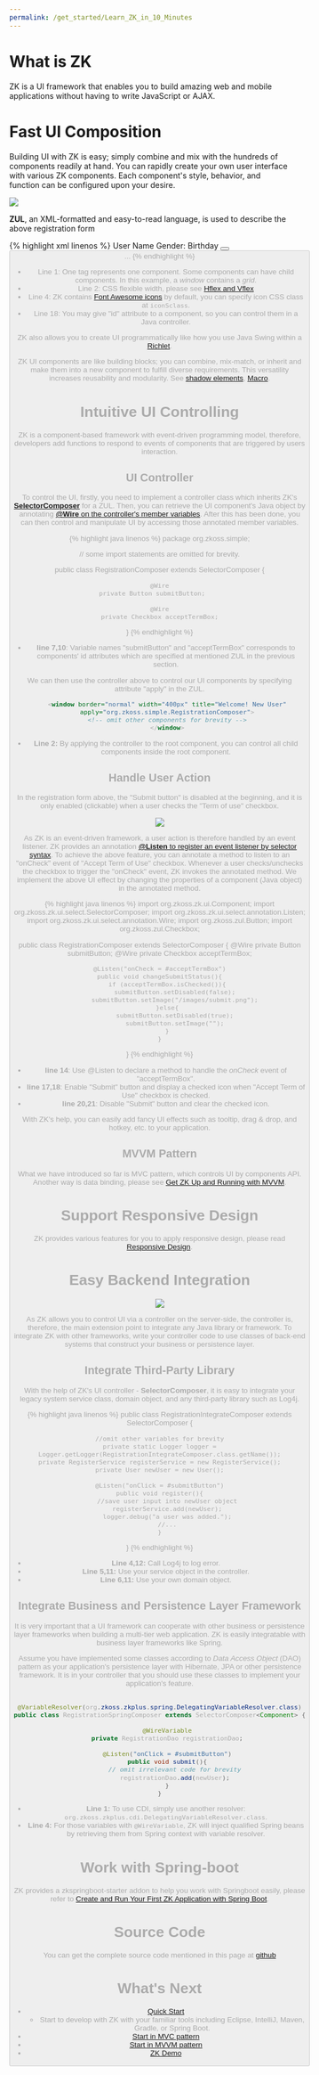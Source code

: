 ```yaml
---
permalink: /get_started/Learn_ZK_in_10_Minutes
---
```

# What is ZK

ZK is a UI framework that enables you to build amazing web and mobile
applications without having to write JavaScript or AJAX.

# Fast UI Composition

Building UI with ZK is easy; simply combine and mix with the hundreds of
components readily at hand. You can rapidly create your own user
interface with various ZK components. Each component's style, behavior,
and function can be configured upon your desire.

![](images/Getstarted-simpleZK-UI.jpeg)

**ZUL**, an XML-formatted and easy-to-read language, is used to describe
the above registration form

{% highlight xml linenos %}
<window border="normal" hflex="min" style="margin:0px auto;" title="Welcome! New User">
    <grid id="formGrid" hflex="min" ctrlKeys="^h">
        <auxhead>
            <auxheader colspan="2" label="Registration Form" iconSclass="z-icon-user-circle-o"/>
        </auxhead>
        <columns visible="false">
            <column/>
            <column/>
        </columns>
        <rows>
            <row id="nameRow">
                <!-- constraint="no empty" -->
                User Name
                <textbox id="nameBox" hflex="1" constraint="no empty"/>
            </row>
            <row>
                Gender:
                <radiogroup id="genderRadio">
                    <radio label="Male" value="male" iconSclass="z-icon-male" checked="true"/>
                    <radio label="Female" value="female" iconSclass="z-icon-female"/>
                </radiogroup>
            </row>
            <row>
                Birthday
                <datebox id="birthdayBox" hflex="1" constraint="no empty, no today, no future"/>
            </row>
            <row spans="2" align="center">
                <hlayout>
                    <checkbox id="acceptTermBox"/>
                    <label value=" Accept Term of Use (Click for detail)" popup="termDetail, position=end_after"
                            style="cursor: pointer"/>
                </hlayout>
            </row>
            <row spans="2" align="right">
                <hlayout>
                    <label value="Help (Ctrl+h)"/>
                    <button id="resetButton" label="Reset"/>
                    <button id="submitButton" label="Submit" disabled="true"/>
                </hlayout>
            </row>
        </rows>
    </grid>
...
</window>
{% endhighlight %}

- Line 1: One tag represents one component. Some components can have
  child components. In this example, a *window* contains a *grid*.
- Line 2: CSS flexible width, please see [Hflex and Vflex]({{site.baseurl}}/zk_dev_ref/ui_patterns/hflex_and_vflex)
- Line 4: ZK contains [Font Awesome icons]({{site.baseurl}}/zk_dev_ref/integration/presentation_layer/font_awesome) by default, you can
  specify icon CSS class at `iconSclass`.
- Line 18: You may give "id" attribute to a component, so you can
  control them in a Java controller.

ZK also allows you to create UI programmatically like how you use Java
Swing within a [Richlet]({{site.baseurl}}/zk_dev_ref/ui_composing/richlet).

ZK UI components are like building blocks; you can combine, mix-match,
or inherit and make them into a new component to fulfill diverse
requirements. This versatility increases reusability and modularity. See
[ shadow elements]({{site.baseurl}}/zk_dev_ref/ui_composing/shadow_for_mvc),
[Macro]({{site.baseurl}}/zk_dev_ref/ui_composing/macro_component).

# Intuitive UI Controlling

ZK is a component-based framework with event-driven programming model,
therefore, developers add functions to respond to events of components
that are triggered by users interaction.

## UI Controller

To control the UI, firstly, you need to implement a controller class
which inherits ZK's
[**SelectorComposer**](https://www.zkoss.org/javadoc/latest/zk/org/zkoss/zk/ui/select/SelectorComposer.html)
for a ZUL. Then, you can retrieve the UI component's Java object by
annotating [ **@Wire** on the controller's member variables]({{site.baseurl}}/zk_dev_ref/mvc/controller/wire_components).
After this has been done, you can then control and manipulate UI by
accessing those annotated member variables.

{% highlight java linenos %}
package org.zkoss.simple;

// some import statements are omitted for brevity.

public class RegistrationComposer extends SelectorComposer<Component> {

    @Wire
    private Button submitButton;    

    @Wire
    private Checkbox acceptTermBox;
}
{% endhighlight %}

- **line 7,10**: Variable names "submitButton" and "acceptTermBox"
  corresponds to components' id attributes which are specified at
  mentioned ZUL in the previous section.

We can then use the controller above to control our UI components by
specifying attribute "apply" in the ZUL.

```xml
    <window border="normal" width="400px" title="Welcome! New User"
    apply="org.zkoss.simple.RegistrationComposer">
    <!-- omit other components for brevity -->
    </window>
```

- **Line 2:** By applying the controller to the root component, you can
  control all child components inside the root component.

## Handle User Action

In the registration form above, the "Submit button" is disabled at the
beginning, and it is only enabled (clickable) when a user checks the
"Term of use" checkbox.

![](images/Simplezk-check-submit.gif)

As ZK is an event-driven framework, a user action is therefore handled
by an event listener. ZK provides an annotation [ **@Listen** to register an event listener by selector syntax]({{site.baseurl}}/zk_dev_ref/mvc/controller/wire_event_listeners).
To achieve the above feature, you can annotate a method to listen to an
"onCheck" event of "Accept Term of Use" checkbox. Whenever a user
checks/unchecks the checkbox to trigger the "onCheck" event, ZK invokes
the annotated method. We implement the above UI effect by changing the
properties of a component (Java object) in the annotated method.

{% highlight java linenos %}
import org.zkoss.zk.ui.Component;
import org.zkoss.zk.ui.select.SelectorComposer;
import org.zkoss.zk.ui.select.annotation.Listen;
import org.zkoss.zk.ui.select.annotation.Wire;
import org.zkoss.zul.Button;
import org.zkoss.zul.Checkbox;

public class RegistrationComposer extends SelectorComposer<Component> {
    @Wire
    private Button submitButton;
    @Wire
    private Checkbox acceptTermBox;

    @Listen("onCheck = #acceptTermBox")
    public void changeSubmitStatus(){
        if (acceptTermBox.isChecked()){
            submitButton.setDisabled(false);
            submitButton.setImage("/images/submit.png");
        }else{
            submitButton.setDisabled(true);
            submitButton.setImage("");
        }
    }

}
{% endhighlight %}

- **line 14**: Use @Listen to declare a method to handle the *onCheck*
  event of "acceptTermBox".
- **line 17,18**: Enable "Submit" button and display a checked icon when
  "Accept Term of Use" checkbox is checked.
- **line 20,21**: Disable "Submit" button and clear the checked icon.

With ZK's help, you can easily add fancy UI effects such as tooltip,
drag & drop, and hotkey, etc. to your application.

## MVVM Pattern

What we have introduced so far is MVC pattern, which controls UI by
components API. Another way is data binding, please see [ Get ZK Up and Running with MVVM]({{site.baseurl}}/get_started/get_zk_up_and_running_with_mvvm).

# Support Responsive Design

ZK provides various features for you to apply responsive design, please
read [ Responsive Design]({{site.baseurl}}/zk_dev_ref/responsive_design/responsive_design).

# Easy Backend Integration

![](images/Multi-layers.jpg)

As ZK allows you to control UI via a controller on the server-side, the
controller is, therefore, the main extension point to integrate any Java
library or framework. To integrate ZK with other frameworks, write your
controller code to use classes of back-end systems that construct your
business or persistence layer.

## Integrate Third-Party Library

With the help of ZK's UI controller - **SelectorComposer**, it is easy
to integrate your legacy system service class, domain object, and any
third-party library such as Log4j.

{% highlight java linenos %}
public class RegistrationIntegrateComposer extends SelectorComposer<Component> {

    //omit other variables for brevity
    private static Logger logger = Logger.getLogger(RegistrationIntegrateComposer.class.getName());
    private RegisterService registerService = new RegisterService();
    private User newUser = new User();

    @Listen("onClick = #submitButton")
    public void register(){
        //save user input into newUser object
        registerService.add(newUser);
        logger.debug("a user was added.");
        //...
    }
}
{% endhighlight %}

- **Line 4,12:** Call Log4j to log error.
- **Line 5,11:** Use your service object in the controller.
- **Line 6,11:** Use your own domain object.

## Integrate Business and Persistence Layer Framework

It is very important that a UI framework can cooperate with other
business or persistence layer frameworks when building a multi-tier web
application. ZK is easily integratable with business layer frameworks
like Spring.

Assume you have implemented some classes according to *Data Access
Object* (DAO) pattern as your application's persistence layer with
Hibernate, JPA or other persistence framework. It is in your controller
that you should use these classes to implement your application's
feature.

```java

@VariableResolver(org.zkoss.zkplus.spring.DelegatingVariableResolver.class)
public class RegistrationSpringComposer extends SelectorComposer<Component> {

    @WireVariable
    private RegistrationDao registrationDao;

    @Listen("onClick = #submitButton")
    public void submit(){
        // omit irrelevant code for brevity
        registrationDao.add(newUser);
    }
}
```

- **Line 1:** To use CDI, simply use another resolver:
  `org.zkoss.zkplus.cdi.DelegatingVariableResolver.class`.
- **Line 4:** For those variables with `@WireVariable`, ZK will inject
  qualified Spring beans by retrieving them from Spring context with
  variable resolver.

# Work with Spring-boot

ZK provides a zkspringboot-starter addon to help you work with
Springboot easily, please refer to [ Create and Run Your First ZK Application with Spring Boot]({{site.baseurl}}/zk_installation_guide/create_and_run_your_first_zk_application_with_spring_boot).

# Source Code

You can get the complete source code mentioned in this page at [github](https://github.com/zkoss-demo/gettingStarted/tree/master)


# What's Next

- [ Quick Start]({{site.baseurl}}/zk_installation_guide/quick_start)
  - Start to develop with ZK with your familiar tools including Eclipse,
    IntelliJ, Maven, Gradle, or Spring Boot.
- [ Start in MVC pattern]({{site.baseurl}}/get_started/get_zk_up_and_running_with_mvc)
- [ Start in MVVM pattern]({{site.baseurl}}/get_started/get_zk_up_and_running_with_mvvm)
- [ZK Demo](http://www.zkoss.org/zkdemo/)
